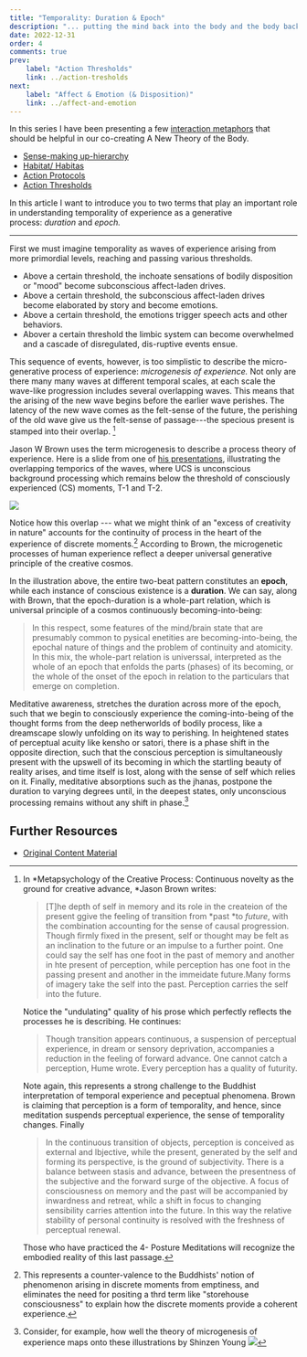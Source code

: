 ```yaml
---
title: "Temporality: Duration & Epoch"
description: "... putting the mind back into the body and the body back into nature"
date: 2022-12-31
order: 4
comments: true
prev:
    label: "Action Thresholds"
    link: ../action-tresholds
next:
    label: "Affect & Emotion (& Disposition)"
    link: ../affect-and-emotion
---
```


In this series I have been presenting a few [interaction metaphors](new-theory-of-the-body/up-hierarchy) that should be helpful in our co-creating A New Theory of the Body.

- [Sense-making up-hierarchy](new-theory-of-the-body/up-hierarchy)
- [Habitat/ Habitas](new-theory-of-the-body/habitat-and-habitas)
- [Action Protocols](new-theory-of-the-body/action-protocols)
- [Action Thresholds](new-theory-of-the-body/action-thresholds)

In this article I want to introduce you to two terms that play an important role in understanding temporality of experience as a generative process: *duration* and *epoch.*

---

First we must imagine temporality as waves of experience arising from more primordial levels, reaching and passing various thresholds.

- Above a certain threshold, the inchoate sensations of bodily disposition or "mood" become subconscious affect-laden drives.
- Above a certain threshold, the subconscious affect-laden drives become elaborated by story and become emotions.
- Above a certain threshold, the emotions trigger speech acts and other behaviors.
- Abover a certain threshold the limbic system can become overwhelmed and a cascade of disregulated, dis-ruptive events ensue.

This sequence of events, however, is too simplistic to describe the micro- generative process of experience: *microgenesis of experience.* Not only are there many many waves at different temporal scales, at each scale the wave-like progression includes several overlapping waves. This means that the arising of the new wave begins before the earlier wave perishes. The latency of the new wave comes as the felt-sense of the future, the perishing of the old wave give us the felt-sense of passage---the specious present is stamped into their overlap. [^1]

Jason W Brown uses the term microgenesis to describe a process theory of experience. Here is a slide from one of [his presentations](https://youtu.be/wNZW5hKlDSQ), illustrating the overlapping temporics of the waves, where UCS is unconscious background processing which remains below the threshold of consciously experienced (CS) moments, T-1 and T-2.

![](../../images/threshold-of-consciously-experienced-moments.jpg)

Notice how this overlap --- what we might think of an "excess of creativity in nature" accounts for the continuity of process in the heart of the experience of discrete moments.[^2] According to Brown, the microgenetic processes of human experience reflect a deeper universal generative principle of the creative cosmos.

In the illustration above, the entire two-beat pattern constitutes an **epoch**, while each instance of conscious existence is a **duration**. We can say, along with Brown, that the epoch-duration is a whole-part relation, which is universal principle of a cosmos continuously becoming-into-being:

> In this respect, some features of the mind/brain state that are presumably common to pysical enetities are becoming-into-being, the epochal nature of things and the problem of continuity and atomicity. In this mix, the whole-part relation is universsal, interpreted as the whole of an epoch that enfolds the parts (phases) of its becoming, or the whole of the onset of the epoch in relation to the particulars that emerge on completion.

Meditative awareness, stretches the duration across more of the epoch, such that we begin to consciously experience the coming-into-being of the thought forms from the deep netherworlds of bodily process, like a dreamscape slowly unfolding on its way to perishing. In heightened states of perceptual acuity like kensho or satori, there is a phase shift in the opposite direction, such that the conscious perception is simultaneously present with the upswell of its becoming in which the startling beauty of reality arises, and time itself is lost, along with the sense of self which relies on it. Finally, meditative absorptions such as the jhanas, postpone the duration to varying degrees until, in the deepest states, only unconscious processing remains without any shift in phase.[^3]

## Further Resources

- [Original Content Material](https://bonnittaroy.substack.com/p/a-new-theory-of-the-body-temporality)

[^1]: In *Metapsychology of the Creative Process: Continuous novelty as the ground for creative advance, *Jason Brown writes:
    > [T]he depth of self in memory and its role in the createion of the present ggive the feeling of transition from *past *to *future*, with the combination accounting for the sense of causal progression. Though firmly fixed in the present, self or thought may be felt as an inclination to the future or an impulse to a further point. One could say the self has one foot in the past of memory and another in hte present of perception, while perception has one foot in the passing present and another in the immeidate future.Many forms of imagery take the self into the past. Perception carries the self into the future.
    
    Notice the "undulating" quality of his prose which perfectly reflects the processes he is describing. He continues:
    
    > Though transition appears continuous, a suspension of perceptual experience, in dream or sensory deprivation, accompanies a reduction in the feeling of forward advance. One cannot catch a perception, Hume wrote. Every perception has a quality of futurity.
    
    Note again, this represents a strong challenge to the Buddhist interpretation of temporal experience and peceptual phenomena. Brown is claiming that perception is a form of temporality, and hence, since meditation suspends perceptual experience, the sense of temporality changes. Finally
    
    > In the continuous transition of objects, perception is conceived as external and lbjective, while the present, generated by the self and forming its perspective, is the ground of subjectivity. There is a balance between stasis and advance, between the presentness of the subjective and the forward surge of the objective. A focus of consciousness on memory and the past will be accompanied by inwardness and retreat, whilc a shift in focus to changing sensibility carries attention into the future. In this way the relative stability of personal continuity is resolved with the freshness of perceptual renewal.
    
    Those who have practiced the 4- Posture Meditations will recognize the embodied reality of this last passage.

[^2]: This represents a counter-valence to the Buddhists' notion of phenomenon arising in discrete moments from emptiness, and eliminates the need for positing a thrd term like "storehouse consciousness" to explain how the discrete moments provide a coherent experience.

[^3]: Consider, for example, how well the theory of microgenesis of experience maps onto these illustrations by Shinzen Young
    ![](../../images/illustrations-by-shinzen-young.jpg)
